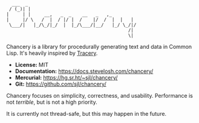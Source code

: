 ```
  ___  _
 / (_)| |
|     | |     __,   _  _    __   _   ,_
|     |/ \   /  |  / |/ |  /    |/  /  |  |   |
 \___/|   |_/\_/|_/  |  |_/\___/|__/   |_/ \_/|/
                                             /|
                                             \|
```

Chancery is a library for procedurally generating text and data in Common
Lisp.  It's heavily inspired by [Tracery][].

[Tracery]: http://tracery.io/

* **License:** MIT
* **Documentation:** <https://docs.stevelosh.com/chancery/>
* **Mercurial:** <https://hg.sr.ht/~sjl/chancery/>
* **Git:** <https://github.com/sjl/chancery/>

Chancery focuses on simplicity, correctness, and usability.  Performance is not
*terrible*, but is not a high priority.

It is currently not thread-safe, but this may happen in the future.
